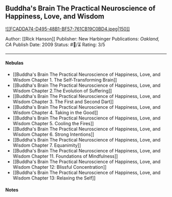 ## Buddha's Brain The Practical Neuroscience of Happiness, Love, and Wisdom 

[ ![[FCADDA74-D495-48B1-BF57-761CB19C0BD4.jpeg|150]] ](https://www.amazon.com/gp/aw/d/B003TU29WU/ref=tmm_kin_swatch_0?ie=UTF8&qid=1666673183&sr=8-1)

Author: [[Rick Hanson]]
Publisher: New Harbinger Publications: _Oakland, CA_
Publish Date: 2009
Status: #💫/⏳ 
Rating: 3/5

___

#### Nebulas

- [[Buddha's Brain The Practical Neuroscience of Happiness, Love, and Wisdom Chapter 1. The Self-Transforming Brain]]
- [[Buddha's Brain The Practical Neuroscience of Happiness, Love, and Wisdom Chapter 2.The Evolution of Suffering]]
- [[Buddha's Brain The Practical Neuroscience of Happiness, Love, and Wisdom Chapter 3. The First and Second Dart]]
- [[Buddha's Brain The Practical Neuroscience of Happiness, Love, and Wisdom Chapter 4. Taking in the Good]]
- [[Buddha's Brain The Practical Neuroscience of Happiness, Love, and Wisdom Chapter 5. Cooling the Fires]]
- [[Buddha's Brain The Practical Neuroscience of Happiness, Love, and Wisdom Chapter 6. Strong Intentions]]
- [[Buddha's Brain The Practical Neuroscience of Happiness, Love, and Wisdom Chapter 7. Equanimity]]
- [[Buddha's Brain The Practical Neuroscience of Happiness, Love, and Wisdom Chapter 11. Foundations of Mindfulness]]
- [[Buddha's Brain The Practical Neuroscience of Happiness, Love, and Wisdom Chapter 12: Blissful Concentration]]
- [[Buddha's Brain The Practical Neuroscience of Happiness, Love, and Wisdom Chapter 13: Relaxing the Self]]

#### Notes

